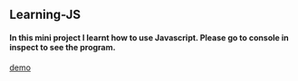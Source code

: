 ## Learning-JS
#### In this mini project I learnt how to use Javascript. Please go to console in inspect to see the program.
[demo](https://ayaz7285.github.io/mod4_solution/)
